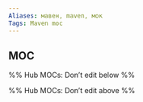 ```yaml
---
Aliases: мавен, maven, мок
Tags: Maven moc
---
```

## MOC



%% Hub MOCs: Don’t edit below  %%

%% Hub MOCs: Don’t edit above  %%
